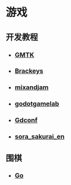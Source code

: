 # 游戏

## 开发教程

- ### [GMTK](https://www.youtube.com/@GMTK)
- ### [Brackeys](https://www.youtube.com/@Brackeys)
- ### [mixandjam](https://www.youtube.com/@mixandjam)
- ### [godotgamelab](https://www.youtube.com/@godotgamelab)
- ### [Gdconf](https://www.youtube.com/@Gdconf)
- ### [sora_sakurai_en](https://www.youtube.com/@sora_sakurai_en)

## 围棋
- ### [Go](https://online-go.com/)